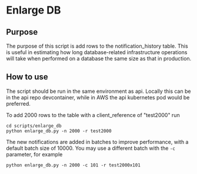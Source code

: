 # Enlarge DB

## Purpose

The purpose of this script is add rows to the notification_history table. This is useful in estimating how long database-related infrastructure operations will take when performed on a database the same size as that in production.

## How to use

The script should be run in the same environment as api. Locally this can be in the api repo devcontainer, while in AWS the api kubernetes pod would be preferred.

To add 2000 rows to the table with a client_reference of "test2000" run

```
cd scripts/enlarge_db
python enlarge_db.py -n 2000 -r test2000
```

The new notifications are added in batches to improve performance, with a default batch size of 10000. You may use a different batch with the `-c` parameter, for example

```
python enlarge_db.py -n 2000 -c 101 -r test2000x101
```
